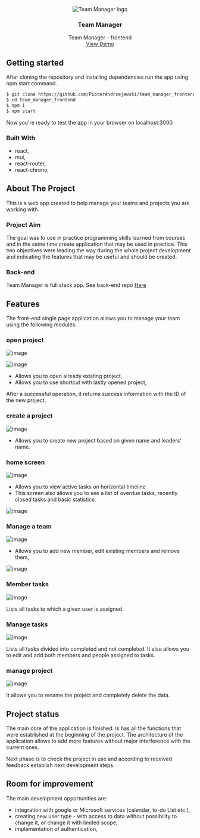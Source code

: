 

<!-- PROJECT LOGO -->
<p align="center">

<img src="https://user-images.githubusercontent.com/109315248/216438997-36ea03a5-6de8-467e-af10-c6a0ffe0f402.png" alt="Team Manager logo"> 

  
  
</p>
<h3 align="center">Team Manager</h3>

  <p align="center">
    Team Manager - frontend
    <br />
    <a href="/">View Demo</a>
  </p>
</div>

## Getting started

After cloning the repository and installing dependencies run the app using npm start command. 

  ```sh
  $ git clone https://github.com/PioterAndrzejewski/team_manager_frontend.git
  $ cd team_manager_frontend
  $ npm i
  $ npm start
  ```
Now you're ready to test the app in your browser on localhost:3000

### Built With

- react,
- mui,
- react-router,
- react-chrono,

## About The Project

This is a web app created to help manage your teams and projects you are working with. 

### Project Aim

The goal was to use in practice programming skills learned from courses and in the same time create application that may be used in practice. This two objectives were leading the way during the whole project development and indicating the features that may be useful and should be created.

### Back-end

Team Manager is full stack app. 
See back-end repo <a href="https://github.com/PioterAndrzejewski/team_manager_backend">Here</a>

    
 ## Features
 
The front-end single page application allows you to manage your team using the following modules:

 ### open project

![image](https://user-images.githubusercontent.com/109315248/216596841-3646f0b4-244b-4419-afdb-2dc7229d167e.png)


![image](https://user-images.githubusercontent.com/109315248/216596791-cfe657c4-202f-4b6b-818f-930c469cb9d0.png)


- Allows you to open already existing project,
- Allows you to use shortcut with lastly opened project,

After a successful operation, it returns success information with the ID of the new project.
 
  ### create a project
 
![image](https://user-images.githubusercontent.com/109315248/216441578-a57b480a-cec6-40cb-a4f6-5bf11429332f.png)
 
- Allows you to create new project based on given name and leaders' name.

### home screen

![image](https://user-images.githubusercontent.com/109315248/216441770-57fad3e7-7662-4f37-bb6b-c36dbd6b12d8.png)

- Allows you to view active tasks on horizontal timeline
- This screen also allows you to see a list of overdue tasks, recently closed tasks and basic statistics.

![image](https://user-images.githubusercontent.com/109315248/216441926-56bd1cf4-268e-4aa5-bca4-d35f375485c2.png)
 
  ### Manage a team
 
![image](https://user-images.githubusercontent.com/109315248/216442536-ec27b46f-b2b5-415e-8a77-7e96ce180c96.png)

- Allows you to add new member, edit existing members and remove them,

![image](https://user-images.githubusercontent.com/109315248/216442642-560f8132-9575-4af2-b1e4-35ca77f9bee8.png)

  ### Member tasks
  
  ![image](https://user-images.githubusercontent.com/109315248/216442798-4296370d-8e0b-4e85-babc-7e688acdc8b2.png)

 Lists all tasks to which a given user is assigned.

  ### Manage tasks
  
![image](https://user-images.githubusercontent.com/109315248/216443021-7c84e99a-2ef0-42cd-bb8b-55cfe3361762.png)

Lists all tasks divided into completed and not completed.
It also allows you to edit and add both members and people assigned to tasks.

### manage project

![image](https://user-images.githubusercontent.com/109315248/216443208-f15688a0-f292-4191-a898-78305b51ea56.png)

It allows you to rename the project and completely delete the data.

 ## Project status
 
 The main core of the application is finished. Is has all the functions that were established at the beginning of the project. The architecture of the application allows to add more features without major interference with the current ones.

Next phase is to check the project in use and according to received feedback establish next development steps.

## Room for improvement

The main development opportunities are:

- integration with google or Microsoft services (calendar, to-do List etc.),
- creating new user type - with access to data without possibility to change it, or change it with limited scope,
- implementation of authentication,

